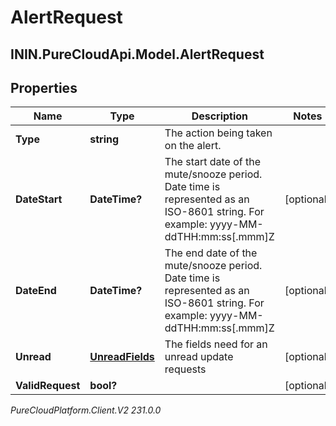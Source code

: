 # AlertRequest

## ININ.PureCloudApi.Model.AlertRequest

## Properties

|Name | Type | Description | Notes|
|------------ | ------------- | ------------- | -------------|
| **Type** | **string** | The action being taken on the alert. | |
| **DateStart** | **DateTime?** | The start date of the mute/snooze period. Date time is represented as an ISO-8601 string. For example: yyyy-MM-ddTHH:mm:ss[.mmm]Z | [optional] |
| **DateEnd** | **DateTime?** | The end date of the mute/snooze period. Date time is represented as an ISO-8601 string. For example: yyyy-MM-ddTHH:mm:ss[.mmm]Z | [optional] |
| **Unread** | [**UnreadFields**](UnreadFields) | The fields need for an unread update requests | [optional] |
| **ValidRequest** | **bool?** |  | [optional] |



_PureCloudPlatform.Client.V2 231.0.0_
